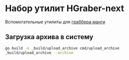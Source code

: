 # Набор утилит HGraber-next

Вспомогательные утилиты для [граббера манги](https://github.com/gbh007/hgraber-next)

## Загрузка архива в систему

```bash
go build -o _build/upload_archive cmd/upload_archive
_build/upload_archive --archive
```
